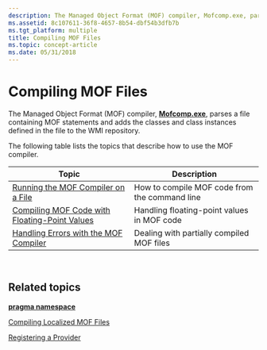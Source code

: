 ```yaml
---
description: The Managed Object Format (MOF) compiler, Mofcomp.exe, parses a file containing MOF statements and adds the classes and class instances defined in the file to the WMI repository.
ms.assetid: 8c107611-36f8-4657-8b54-dbf54b3dfb7b
ms.tgt_platform: multiple
title: Compiling MOF Files
ms.topic: concept-article
ms.date: 05/31/2018
---
```


# Compiling MOF Files

The Managed Object Format (MOF) compiler, [**Mofcomp.exe**](mofcomp.md), parses a file containing MOF statements and adds the classes and class instances defined in the file to the WMI repository.

The following table lists the topics that describe how to use the MOF compiler.



| Topic                                                                                              | Description                                   |
|----------------------------------------------------------------------------------------------------|-----------------------------------------------|
| [Running the MOF Compiler on a File](running-the-mof-compiler-on-a-file.md)                       | How to compile MOF code from the command line |
| [Compiling MOF Code with Floating-Point Values](compiling-mof-code-with-floating-point-values.md) | Handling floating-point values in MOF code    |
| [Handling Errors with the MOF Compiler](handling-errors-with-the-mof-compiler.md)                 | Dealing with partially compiled MOF files     |



 

## Related topics

<dl> <dt>

[**pragma namespace**](pragma-namespace.md)
</dt> <dt>

[Compiling Localized MOF Files](compiling-localized-mof-files.md)
</dt> <dt>

[Registering a Provider](registering-a-provider.md)
</dt> </dl>

 

 



